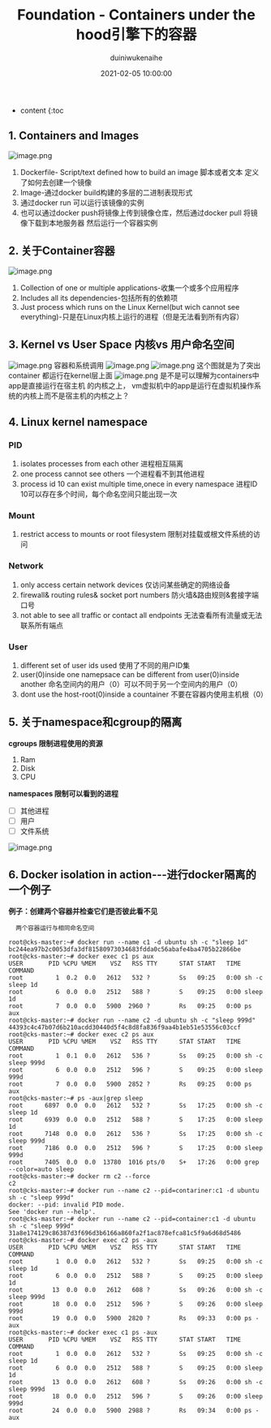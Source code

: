 ﻿---
layout: post
title: Foundation - Containers under the hood引擎下的容器
date: 2021-02-05 10:00:00
category: cks
tags:  kubernetes cks container
author: duiniwukenaihe
---
* content
{:toc
## 1. Containers  and Images


![image.png](https://img-blog.csdnimg.cn/img_convert/65f9da886e98378cd401cb4c6bf810ae.png#align=left&display=inline&height=706&margin=[objectObject]&name=image.png&originHeight=706&originWidth=1372&size=300420&status=done&style=none&width=1372)


1. Dockerfile- Script/text defined how to build an image  脚本或者文本 定义了如何去创建一个镜像
1. Image-通过docker build构建的多层的二进制表现形式
1. 通过docker run  可以运行该镜像的实例
1. 也可以通过docker push将镜像上传到镜像仓库，然后通过docker pull 将镜像下载到本地服务器 然后运行一个容器实例
## 2. 关于Container容器
![image.png](https://img-blog.csdnimg.cn/img_convert/3df24bc697508a4ce8e59c8aaa707c81.png#align=left&display=inline&height=700&margin=[objectObject]&name=image.png&originHeight=700&originWidth=1313&size=165846&status=done&style=none&width=1313)

1. Collection  of one or multiple applications-收集一个或多个应用程序
1.   Includes all its dependencies-包括所有的依赖项
1.  Just process which runs on the Linux Kernel(but wich cannot see everything)-只是在Linux内核上运行的进程（但是无法看到所有内容）
## 3. Kernel vs User Space  内核vs 用户命名空间
![image.png](https://img-blog.csdnimg.cn/img_convert/d59d08a7c77a7b2b25f219f2fef0c5d1.png#align=left&display=inline&height=780&margin=[objectObject]&name=image.png&originHeight=780&originWidth=1385&size=340651&status=done&style=none&width=1385)
容器和系统调用
![image.png](https://img-blog.csdnimg.cn/img_convert/15035611974921c4b56b052484c0cc58.png#align=left&display=inline&height=660&margin=[objectObject]&name=image.png&originHeight=660&originWidth=1038&size=142597&status=done&style=none&width=1038)
![image.png](https://img-blog.csdnimg.cn/img_convert/dc53c11afbb2f650cd4de9e684323eab.png#align=left&display=inline&height=669&margin=[objectObject]&name=image.png&originHeight=669&originWidth=1092&size=176383&status=done&style=none&width=1092)
这个图就是为了突出 container 都运行在kernel层上面
![image.png](https://img-blog.csdnimg.cn/img_convert/41f189559b1cf9fff67c2c1a542a1969.png#align=left&display=inline&height=691&margin=[objectObject]&name=image.png&originHeight=691&originWidth=1231&size=284104&status=done&style=none&width=1231)
是不是可以理解为containers中app是直接运行在宿主机 的内核之上， vm虚拟机中的app是运行在虚拟机操作系统的内核上而不是宿主机的内核之上？


## 4. Linux  kernel namespace
### PID 

1. isolates processes from each other  进程相互隔离
1.  one process cannot see others  一个进程看不到其他进程
1. process id 10 can exist multiple time,onece in every namespace  进程ID 10可以存在多个时间，每个命名空间只能出现一次
### Mount

1. restrict  access to mounts or root filesystem    限制对挂载或根文件系统的访问
### Network

1. only access certain network devices  仅访问某些确定的网络设备
1. firewall& routing rules& socket port numbers  防火墙&路由规则&套接字端口号
1. not able to see all traffic or contact all endpoints 无法查看所有流量或无法联系所有端点
### User

1. different set of user ids used  使用了不同的用户ID集
1. user(0)inside one namepsace can be different from user(0)inside another  命名空间内的用户（0）可以不同于另一个空间内的用户（0）
1. dont use the host-root(0)inside a countainer  不要在容器内使用主机根（0）


## 5. 关于namespace和cgroup的隔离

**cgroups 限制进程使用的资源**

 1. Ram 
 2. Disk
 3.  CPU

**namespaces 限制可以看到的进程**

 - [ ] 其他进程
 - [ ]  用户
 - [ ]  文件系统

![image.png](https://img-blog.csdnimg.cn/img_convert/172f259ef471f323e5f730c64f6bc34d.png#align=left&display=inline&height=683&margin=[objectObject]&name=image.png&originHeight=683&originWidth=1228&size=164774&status=done&style=none&width=1228)


## 6. Docker isolation in action---进行docker隔离的一个例子


**例子：创建两个容器并检查它们是否彼此看不见**

      两个容器运行与相同命名空间
```
root@cks-master:~# docker run --name c1 -d ubuntu sh -c "sleep 1d"
bc244ea97b2c0053dfa3df81580973034683fdda0c56abafe4ba4705b22866be
root@cks-master:~# docker exec c1 ps aux
USER       PID %CPU %MEM    VSZ   RSS TTY      STAT START   TIME COMMAND
root         1  0.2  0.0   2612   532 ?        Ss   09:25   0:00 sh -c sleep 1d
root         6  0.0  0.0   2512   588 ?        S    09:25   0:00 sleep 1d
root         7  0.0  0.0   5900  2960 ?        Rs   09:25   0:00 ps aux
root@cks-master:~# docker run --name c2 -d ubuntu sh -c "sleep 999d"
44393c4c47b07d6b210acdd30440d5f4c8d8fa836f9aa4b1eb51e53556c03ccf
root@cks-master:~# docker exec c2 ps aux
USER       PID %CPU %MEM    VSZ   RSS TTY      STAT START   TIME COMMAND
root         1  0.1  0.0   2612   536 ?        Ss   09:25   0:00 sh -c sleep 999d
root         6  0.0  0.0   2512   596 ?        S    09:25   0:00 sleep 999d
root         7  0.0  0.0   5900  2852 ?        Rs   09:25   0:00 ps aux
root@cks-master:~# ps -aux|grep sleep
root      6897  0.0  0.0   2612   532 ?        Ss   17:25   0:00 sh -c sleep 1d
root      6939  0.0  0.0   2512   588 ?        S    17:25   0:00 sleep 1d
root      7148  0.0  0.0   2612   536 ?        Ss   17:25   0:00 sh -c sleep 999d
root      7186  0.0  0.0   2512   596 ?        S    17:25   0:00 sleep 999d
root      7405  0.0  0.0  13780  1016 pts/0    S+   17:26   0:00 grep --color=auto sleep
root@cks-master:~# docker rm c2 --force
c2
root@cks-master:~# docker run --name c2 --pid=contariner:c1 -d ubuntu sh -c "sleep 999d"
docker: --pid: invalid PID mode.
See 'docker run --help'.
root@cks-master:~# docker run --name c2 --pid=container:c1 -d ubuntu sh -c "sleep 999d"
31a8e174129c86387d3f696d3b6166a860fa2f1ac878efca81c5f9a6d68d5486
root@cks-master:~# docker exec c2 ps -aux
USER       PID %CPU %MEM    VSZ   RSS TTY      STAT START   TIME COMMAND
root         1  0.0  0.0   2612   532 ?        Ss   09:25   0:00 sh -c sleep 1d
root         6  0.0  0.0   2512   588 ?        S    09:25   0:00 sleep 1d
root        13  0.0  0.0   2612   608 ?        Ss   09:26   0:00 sh -c sleep 999d
root        18  0.0  0.0   2512   596 ?        S    09:26   0:00 sleep 999d
root        19  0.0  0.0   5900  2820 ?        Rs   09:33   0:00 ps -aux
root@cks-master:~# docker exec c1 ps -aux
USER       PID %CPU %MEM    VSZ   RSS TTY      STAT START   TIME COMMAND
root         1  0.0  0.0   2612   532 ?        Ss   09:25   0:00 sh -c sleep 1d
root         6  0.0  0.0   2512   588 ?        S    09:25   0:00 sleep 1d
root        13  0.0  0.0   2612   608 ?        Ss   09:26   0:00 sh -c sleep 999d
root        18  0.0  0.0   2512   596 ?        S    09:26   0:00 sleep 999d
root        24  0.0  0.0   5900  2988 ?        Rs   09:34   0:00 ps -aux

```


